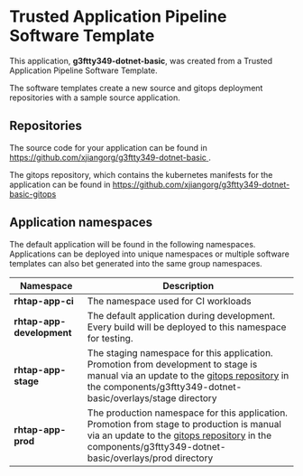 # Trusted Application Pipeline Software Template

This application, **g3ftty349-dotnet-basic**, was created from a Trusted Application Pipeline Software Template.

The software templates create a new source and gitops deployment repositories with a sample source application. 

## Repositories

The source code for your application can be found in [https://github.com/xjiangorg/g3ftty349-dotnet-basic ](https://github.com/xjiangorg/g3ftty349-dotnet-basic ).
 
The gitops repository, which contains the kubernetes manifests for the application can be found in 
[https://github.com/xjiangorg/g3ftty349-dotnet-basic-gitops ](https://github.com/xjiangorg/g3ftty349-dotnet-basic-gitops ) 

## Application namespaces 

The default application will be found in the following namespaces. Applications can be deployed into unique namespaces or multiple software templates can also bet generated into the same group namespaces.  

|  Namespace   |  Description   |  
| -------- | -------- |
| **rhtap-app-ci** | The namespace used for CI workloads |
| **rhtap-app-development** | The default application during development. Every build will be deployed to this namespace for testing. |
| **rhtap-app-stage** | The staging namespace for this application. Promotion from development to stage is manual via an update to the [gitops repository](https://github.com/xjiangorg/g3ftty349-dotnet-basic-gitops ) in the components/g3ftty349-dotnet-basic/overlays/stage directory |
| **rhtap-app-prod** | The production namespace for this application. Promotion from stage to production is manual via an update to the [gitops repository](https://github.com/xjiangorg/g3ftty349-dotnet-basic-gitops ) in the components/g3ftty349-dotnet-basic/overlays/prod directory |